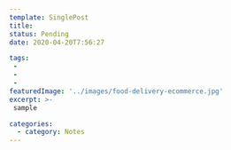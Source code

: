```yaml
---
template: SinglePost
title:  
status: Pending
date: 2020-04-20T7:56:27
tags:
 -
 -
 -
featuredImage: '../images/food-delivery-ecommerce.jpg'
excerpt: >-
 sample

categories:
  - category: Notes
---
```

